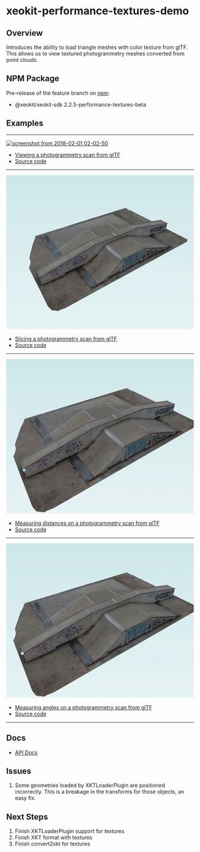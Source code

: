 # xeokit-performance-textures-demo

## Overview

Introduces the ability to load triangle meshes with color texture from glTF. This allows us to view textured photogrammetry meshes converted from point clouds.

## NPM Package

Pre-release of the feature branch on [npm](https://www.npmjs.com/package/@xeokit/xeokit-sdk):

* @xeokit/xeokit-sdk 2.2.5-performance-textures-beta

## Examples

---

[![screenshot from 2018-02-01 02-02-50](assets/images/photogrammetry.gif)](https://xeolabs.github.io/xeokit-performance-textures-demo/examples/loading_glTF_photogrammetry)

* [Viewing a photogrammetry scan from glTF](https://xeolabs.github.io/xeokit-performance-textures-demo/examples/loading_glTF_photogrammetry)
* [Source code](https://github.com/xeolabs/xeokit-performance-textures-demo/blob/main/examples/loading_glTF_photogrammetry.html)
---

[![screenshot from 2018-02-01 02-02-50](assets/images/slice.gif)](https://xeolabs.github.io/xeokit-performance-textures-demo/examples/gizmos_SectionPlanesPlugin_createWithMouse_photogrammetry)

* [Slicing a photogrammetry scan from glTF](https://xeolabs.github.io/xeokit-performance-textures-demo/examples/gizmos_SectionPlanesPlugin_createWithMouse_photogrammetry)
* [Source code](https://github.com/xeolabs/xeokit-performance-textures-demo/blob/main/examples/gizmos_SectionPlanesPlugin_createWithMouse_photogrammetry.html)

---

[![screenshot from 2018-02-01 02-02-50](assets/images/measureDistance.gif)](https://xeolabs.github.io/xeokit-performance-textures-demo/examples/measurements_distance_createWithMouse_photogrammetry)

* [Measuring distances on a photogrammetry scan from glTF](https://xeolabs.github.io/xeokit-performance-textures-demo/examples/measurements_distance_createWithMouse_photogrammetry)
* [Source code](https://github.com/xeolabs/xeokit-performance-textures-demo/blob/main/examples/measurements_distance_createWithMouse_photogrammetry.html)

---

[![screenshot from 2018-02-01 02-02-50](assets/images/measureAngle.gif)](https://xeolabs.github.io/xeokit-performance-textures-demo/examples/measurements_angle_createWithMouse_photogrammetry)

* [Measuring angles on a photogrammetry scan from glTF](https://xeolabs.github.io/xeokit-performance-textures-demo/examples/measurements_angle_createWithMouse_photogrammetry)
* [Source code](https://github.com/xeolabs/xeokit-performance-textures-demo/blob/main/examples/measurements_angle_createWithMouse_photogrammetry.html)

---

## Docs

* [API Docs](https://xeolabs.github.io/xeokit-performance-textures-demo//docs)

## Issues

1. Some geometries loaded by XKTLoaderPlugin are positioned incorrectly. This is a breakage in the transforms for those objects, an easy fix.

## Next Steps

1. Finish XKTLoaderPlugin support for textures
2. Finish XKT format with textures
3. Finish convert2xkt for textures